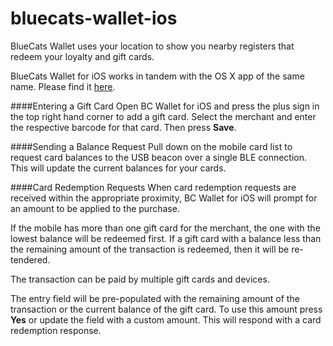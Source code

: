 # bluecats-wallet-ios

BlueCats Wallet uses your location to show you nearby registers that redeem your loyalty and gift cards.

BlueCats Wallet for iOS works in tandem with the OS X app of the same name.  Please find it [here](https://github.com/bluecats/bluecats-wallet-osx).

####Entering a Gift Card
Open BC Wallet for iOS and press the plus sign in the top right hand corner to add a gift card.  Select the merchant and enter the respective barcode for that card. Then press **Save**.

####Sending a Balance Request
Pull down on the mobile card list to request card balances to the USB beacon over a single BLE connection.  This will update the current balances for your cards.

####Card Redemption Requests
When card redemption requests are received within the appropriate proximity, BC Wallet for iOS will prompt for an amount to be applied to the purchase.

If the mobile has more than one gift card for the merchant, the one with the lowest balance will be redeemed first. If a gift card with a balance less than the remaining amount of the transaction is redeemed, then it will be re-tendered.

The transaction can be paid by multiple gift cards and devices. 

The entry field will be pre-populated with the remaining amount of the transaction or the current balance of the gift card. To use this amount press **Yes** or update the field with a custom amount.  This will respond with a card redemption response.
